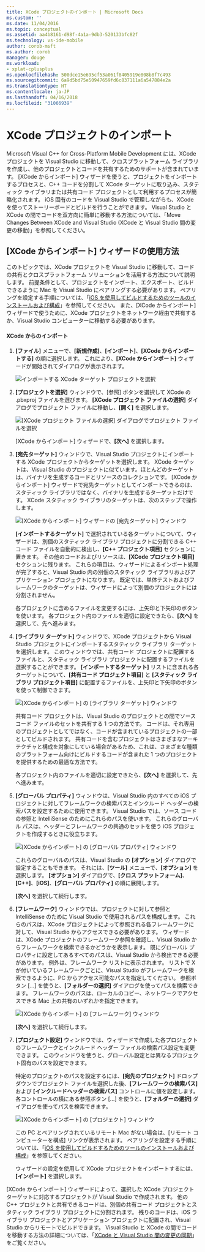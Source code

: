 ```yaml
---
title: XCode プロジェクトのインポート | Microsoft Docs
ms.custom: ''
ms.date: 11/04/2016
ms.topic: conceptual
ms.assetid: aa4b8161-d98f-4a1a-9db3-520133bfc82f
ms.technology: vs-ide-mobile
author: corob-msft
ms.author: corob
manager: douge
ms.workload:
- xplat-cplusplus
ms.openlocfilehash: 500dce15e695cf53a061f8405919e808b8f7c493
ms.sourcegitcommit: 6a9d5bd75e50947659fd6c837111a6a547884e2a
ms.translationtype: HT
ms.contentlocale: ja-JP
ms.lasthandoff: 04/16/2018
ms.locfileid: "31066939"
---
```

# <a name="import-an-xcode-project"></a>XCode プロジェクトのインポート
Microsoft Visual C++ for Cross-Platform Mobile Development には、XCode プロジェクトを Visual Studio に移動して、クロスプラットフォーム ライブラリを作成し、他のプロジェクトとコードを共有するためのサポートが含まれています。 [XCode からインポート] ウィザードを使うと、プロジェクトをインポートするプロセスと、C++ コードを分割して XCode ターゲットに取り込み、スタティック ライブラリまたは共有コード プロジェクトとして利用するプロセスが簡略化されます。 iOS 固有のコードを Visual Studio で管理しながらも、XCode を使ってストーリーボードとビルドを行うことができます。 Visual Studio と XCode の間でコードを双方向に簡単に移動する方法については、「Move Changes Between XCode and Visual Studio (XCode と Visual Studio 間の変更の移動)」を参照してください。  
  
## <a name="using-the-import-from-xcode-wizard"></a>[XCode からインポート] ウィザードの使用方法  
 このトピックでは、XCode プロジェクトを Visual Studio に移動して、コードの共有とクロスプラットフォーム ソリューションを活用する方法について説明します。 前提条件として、プロジェクトをインポート、エクスポート、ビルドできるように Mac を Visual Studio にペアリングする必要があります。 ペアリングを設定する手順については、「[iOS を使用してビルドするためのツールのインストールおよび構成](../cross-platform/install-and-configure-tools-to-build-using-ios.md)」を参照してください。 また、[XCode からインポート] ウィザードで使うために、XCode プロジェクトをネットワーク経由で共有するか、Visual Studio コンピューターに移動する必要があります。  
  
#### <a name="import-from-xcode"></a>XCode からのインポート  
  
1.  **[ファイル]** メニューで、**[新規作成]**、**[インポート]**、**[XCode からインポートする]** の順に選択します。 これにより、**[XCode からインポート]** ウィザードが開始されてダイアログが表示されます。  
  
     ![インポートする XCode ターゲット プロジェクトを選択](../cross-platform/media/cppmdd_u2_importxcode_choose.PNG "CPPMDD_U2_ImportXCode_Choose")  
  
2.  **[プロジェクトを選択]** ウィンドウで、[参照] ボタンを選択して XCode の .pbxproj ファイルを選びます。 **[XCode プロジェクト ファイルの選択]** ダイアログでプロジェクト ファイルに移動し、**[開く]** を選択します。  
  
     ![[XCode プロジェクト ファイルの選択] ダイアログでプロジェクト ファイルを選択](../cross-platform/media/cppmdd_u2_importxcode_browse.PNG "CPPMDD_U2_ImportXCode_Browse")  
  
     [XCode からインポート] ウィザードで、**[次へ]** を選択します。  
  
3.  **[宛先ターゲット]** ウィンドウで、Visual Studio プロジェクトにインポートする XCode プロジェクトからターゲットを選択します。 XCode ターゲットは、Visual Studio のプロジェクトに似ています。ほとんどのターゲットは、バイナリを生成するコードとリソースのコレクションです。 [XCode からインポート] ウィザードで宛先ターゲットとしてインポートできるのは、スタティック ライブラリではなく、バイナリを生成するターゲットだけです。 XCode スタティック ライブラリのターゲットは、次のステップで操作します。  
  
     ![[XCode からインポート] ウィザードの [宛先ターゲット] ウィンドウ](../cross-platform/media/cppmdd_u2_importxcode_destination.jpg "CPPMDD_U2_ImportXCode_Destination")  
  
     **[インポートするターゲット]** で選択されている各ターゲットについて、ウィザードは、別個のスタティック ライブラリ プロジェクトに分割できる C++ コード ファイルを自動的に検出し、**[C++ プロジェクト項目]** セクションに置きます。 その他のコードおよびリソースは、**[XCode プロジェクト項目]** セクションに残ります。 これらの項目は、ウィザードによるインポート処理が完了すると、Visual Studio 内の別個のスタティック ライブラリおよびアプリケーション プロジェクトになります。 既定では、単体テストおよびフレームワークのターゲットは、ウィザードによって別個のプロジェクトには分割されません。  
  
     各プロジェクトに含めるファイルを変更するには、上矢印と下矢印のボタンを使います。 各プロジェクト内のファイルを適切に設定できたら、**[次へ]** を選択して、先へ進みます。  
  
4.  **[ライブラリ ターゲット]** ウィンドウで、XCode プロジェクトから Visual Studio プロジェクトにインポートするスタティック ライブラリ ターゲットを選択します。 このウィンドウでは、共有コード プロジェクトに配置するファイルと、スタティック ライブラリ プロジェクトに配置するファイルを選択することができます。 **[インポートするターゲット]** リストに含まれる各ターゲットについて、**[共有コード プロジェクト項目]** と **[スタティック ライブラリ プロジェクト項目]** に配置するファイルを、上矢印と下矢印のボタンを使って制御できます。  
  
     ![[XCode からインポート] の [ライブラリ ターゲット] ウィンドウ](../cross-platform/media/cppmdd_u2_importxcode_library.jpg "CPPMDD_U2_ImportXCode_Library")  
  
     共有コード プロジェクトは、Visual Studio のプロジェクトとの間でソース コード ファイルのセットを共有する 1 つの方法です。 コードは、それ専用のプロジェクトとしてではなく、コードが含まれているプロジェクトの一部としてビルドされます。 共有コードを含むプロジェクトはさまざまなアーキテクチャと構成を対象にしている場合があるため、これは、さまざまな種類のプラットフォーム向けにビルドするコードが含まれた 1 つのプロジェクトを提供するための最適な方法です。  
  
     各プロジェクト内のファイルを適切に設定できたら、**[次へ]** を選択して、先へ進みます。  
  
5.  **[グローバル プロパティ]** ウィンドウは、Visual Studio 内のすべての iOS プロジェクトに対してフレームワークの検索パスとインクルード ヘッダーの検索パスを設定するために使用できます。 Visual Studio では、ソース コードの参照と IntelliSense のためにこれらのパスを使います。 これらのグローバル パスは、ヘッダーとフレームワークの共通のセットを使う iOS プロジェクトを作成するときに役立ちます。  
  
     ![[XCode からインポート] の [グローバル プロパティ] ウィンドウ](../cross-platform/media/cppmdd_u2_importxcode_global.jpg "CPPMDD_U2_ImportXCode_Global")  
  
     これらのグローバルのパスは、Visual Studio の **[オプション]** ダイアログで設定することもできます。 それには、**[ツール]** メニューで、**[オプション]** を選択します。 **[オプション]** ダイアログで、**[クロス プラットフォーム]**、**[C++]**、**[iOS]**、**[グローバル プロパティ]** の順に展開します。  
  
     **[次へ]** を選択して続行します。  
  
6.  **[フレームワーク]** ウィンドウでは、プロジェクトに対して参照と IntelliSense のために Visual Studio で使用されるパスを構成します。 これらのパスは、XCode プロジェクトによって参照される各フレームワークに対して、Visual Studio からアクセスできる必要があります。 ウィザードは、XCode プロジェクトのフレームワーク参照を確認し、Visual Studio からフレームワークを検索できるかどうかを表示します。 既にグローバル プロパティに設定してあるすべてのパスは、Visual Studio から検出できる必要があります。 例外は、フレームワーク リストに表示されます。 リストで X が付いているフレームワークごとに、Visual Studio がフレームワークを検索できるように、PC からアクセス可能なパスを指定してください。 参照ボタン [...] を使うと、**[フォルダーの選択]** ダイアログを使ってパスを検索できます。 フレームワークのパスは、ローカルのコピー、ネットワークでアクセスできる Mac 上の共有のいずれかを指定できます。  
  
     ![[XCode からインポート] の [フレームワーク] ウィンドウ](../cross-platform/media/cppmdd_u2_importxcode_frameworks.jpg "CPPMDD_U2_ImportXCode_Frameworks")  
  
     **[次へ]** を選択して続行します。  
  
7.  **[プロジェクト設定]** ウィンドウでは、ウィザードで作成した各プロジェクトのフレームワークとインクルード ヘッダー ファイルの検索パス設定を変更できます。 このウィンドウを使うと、グローバル設定とは異なるプロジェクト固有のパスを設定できます。  
  
     特定のプロジェクトのパスを設定するには、**[宛先のプロジェクト]** ドロップダウンでプロジェクト ファイルを選択した後、**[フレームワークの検索パス]** および **[インクルードヘッダーの検索パス]** コントロールに値を設定します。 各コントロールの横にある参照ボタン [...] を使うと、**[フォルダーの選択]** ダイアログを使ってパスを検索できます。  
  
     ![[XCode からインポート] の [プロジェクト] ウィンドウ](../cross-platform/media/cppmdd_u2_importxcode_projects.jpg "CPPMDD_U2_ImportXCode_Projects")  
  
     この PC とペアリングされているリモート Mac がない場合は、[リモート コンピューターを構成] リンクが表示されます。 ペアリングを設定する手順については、「[iOS を使用してビルドするためのツールのインストールおよび構成](../cross-platform/install-and-configure-tools-to-build-using-ios.md)」を参照してください。  
  
     ウィザードの設定を使用して XCode プロジェクトをインポートするには、**[インポート]** を選択します。  
  
 [XCode からインポート] ウィザードによって、選択した XCode プロジェクト ターゲットに対応するプロジェクトが Visual Studio で作成されます。 他の C++ プロジェクトと共有できるコードは、別個の共有コード プロジェクトとスタティック ライブラリ プロジェクトに分割されます。 残りのコードは、iOS ライブラリ プロジェクトとアプリケーション プロジェクトに配置され、Visual Studio からリモートでビルドできます。 Visual Studio と XCode の間でコードを移動する方法の詳細については、「[XCode と Visual Studio 間の変更の同期](../cross-platform/sync-changes-between-xcode-and-visual-studio.md)」をご覧ください。